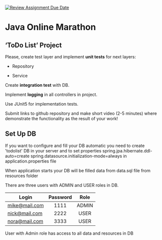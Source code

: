 [![Review Assignment Due Date](https://classroom.github.com/assets/deadline-readme-button-24ddc0f5d75046c5622901739e7c5dd533143b0c8e959d652212380cedb1ea36.svg)](https://classroom.github.com/a/UvFAQAdU)
# Java Online Marathon
## ‘ToDo List’ Project

Please, create test layer and implement **unit tests** for next layers:

-  Repository

-  Service

Create **integration test** with DB.

Implement **logging** in all controllers in project.

Use JUnit5 for implementation tests.

Submit links to github repository and make short video (2-5 minutes) where demonstrate the functionality as the result of your work!


## Set Up DB

If you want to configure and fill your DB automatic you need to create 'todolist' DB in your server and to set properties 
spring.jpa.hibernate.ddl-auto=create
spring.datasource.initialization-mode=always
in application.properties file

When application starts your DB will be filled data from data.sql file from resources folder

There are three users with ADMIN and USER roles in DB.

| Login         | Password | Role  |
| ------------- |:--------:|:-----:|
| mike@mail.com | 1111     | ADMIN |
| nick@mail.com | 2222     | USER  |
| nora@mail.com | 3333     | USER  |

User with Admin role has access to all data and resources in DB
